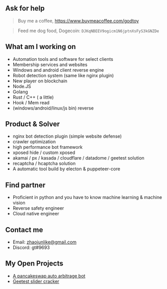 ## Ask for help
> Buy me a coffee, https://www.buymeacoffee.com/godtoy

> Feed me dog food, Dogecoin: `DJKqNBEEV9ogicm1N6jptnXsFyS3kGNZDe`


## What am I working on
* Automation tools and software for select clients
* Membership services and websites
* Windows and android client reverse engine
* Robot detection system (same like nginx plugin)
* New player on blockchain
* Node.JS
* Golang
* Rust / C++ ( a little)
* Hook / Mem read
* (windows/android/linux/js bin) reverse


## Product & Solver	
* nginx bot detection plugin (simple website defense)	
* crawler optimization
* high performance bot framework	
* xposed hide / custom xposed 
* akamai / px / kasada / cloudflare / datadome / geetest solution
* recaptcha / hcaptcha solution
* A automatic tool build by electon & puppeteer-core

## Find partner
* Proficient in python and you have to know machine learning & machine vision
* Reverse safety engineer
* Cloud native engineer


## Contact me
 * Email: zhaojunlike@gmail.com
 * Discord: gt#9693


## My Open Projects
- [A pancakeswap auto arbitrage bot](https://github.com/godtoy/bsc-swap-autotrade-bot-v1)
- [Geetest slider cracker](https://github.com/godtoy/gt-geetest)

